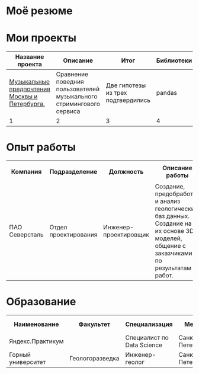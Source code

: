 # Моё резюме

# Мои проекты
Название проекта | Описание | Итог | Библиотеки
--- | --- | --- | ---
[Музыкальные предпочтения Москвы и Петербурга.](https://github.com/s-mudro/01_musical_preferences_of_msk_spb)| Сравнение поведния пользователей музыкального стримингового сервиса | Две гипотезы из трех подтвердились | pandas
1 | 2 | 3 | 4

# Опыт работы
<table>
<tr>
  <th rowspan="2">Компания</th>
  <th rowspan="2">Подразделение</th>
  <th rowspan="2">Должность</th>
  <th rowspan="2">Описание работы</th>
  <th rowspan="2">Форма работы</th>
  <th colspan="2" >Период работы</th>
</tr> 
<tr> 
 <th>С</th>
 <th>По</th>
</tr> 
<tr>
  <td>ПАО Северсталь</td>
  <td>Отдел проектирования</td>
  <td>Инженер-проектировщик</td>
  <td>Создание, предобработка и анализ геологических баз данных. Создание на их основе 3D-моделей, общение с заказчиками по результатам работ. </td>
  <td>Удалённая</td>
  <td>2020</td>
  <td>настоящее время</td>
</tr> 



</table>


# Образование

<table>
<tr>
  <th rowspan="2">Наименование</th>
  <th rowspan="2">Факультет</th>
  <th rowspan="2">Специализация</th>
  <th rowspan="2">Место</th>
  <th rowspan="2">Период обучения</th>
</tr> 
<tr> 
</tr> 
<tr>
  <td>Яндекс.Практикум</td>
  <td></td>
  <td>Специалист по Data Science</td>
  <td>Санкт-Петербург</td>
  <td>в процессе</td>
</tr> <tr>
  <td>Горный университет</td>
  <td>Геологоразведка</td>
  <td>Инженер-геолог</td>
  <td>Санкт-Петербург</td>
  <td>2012-2017</td>
</tr> 



</table>

<!---
trying-to-DS/trying-to-DS is a ✨ special ✨ repository because its `README.md` (this file) appears on your GitHub profile.
You can click the Preview link to take a look at your changes.
--->
